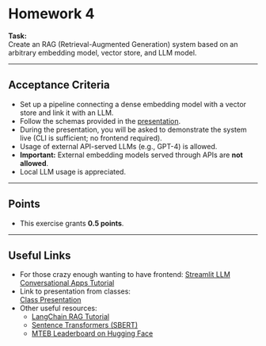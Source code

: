 # Homework 4

**Task:**  
Create an RAG (Retrieval-Augmented Generation) system based on an arbitrary embedding model, vector store, and LLM model.

---

## Acceptance Criteria
- Set up a pipeline connecting a dense embedding model with a vector store and link it with an LLM.
- Follow the schemas provided in the [presentation](https://docs.google.com/presentation/d/1vuU7655vL2q1e0fzE6nwDTeT5TnB6ZnG5qHuSVZo1hQ/edit?usp=sharing).
- During the presentation, you will be asked to demonstrate the system live (CLI is sufficient; no frontend required).
- Usage of external API-served LLMs (e.g., GPT-4) is allowed.  
- **Important:** External embedding models served through APIs are **not allowed**.  
- Local LLM usage is appreciated.

---

## Points
- This exercise grants **0.5 points**.

---

## Useful Links
- For those crazy enough wanting to have frontend:
  [Streamlit LLM Conversational Apps Tutorial](https://docs.streamlit.io/develop/tutorials/llms/build-conversational-apps)
- Link to presentation from classes:  
  [Class Presentation](https://docs.google.com/presentation/d/1vuU7655vL2q1e0fzE6nwDTeT5TnB6ZnG5qHuSVZo1hQ/edit?usp=sharing)
- Other useful resources:
  - [LangChain RAG Tutorial](https://python.langchain.com/docs/tutorials/rag/)
  - [Sentence Transformers (SBERT)](https://sbert.net/)
  - [MTEB Leaderboard on Hugging Face](https://huggingface.co/spaces/mteb/leaderboard)
